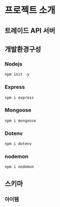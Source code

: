 # 프로젝트 소개
## 트레이드 API 서버

## 개발환경구성
### Nodejs
```
npm init -y
```
### Express
```
npm i express 
```
### Mongoose
```
npm i mongoose
```
### Dotenv
```
npm i dotenv
```
### nodemon
```
npm i nodemon
```


## 스키마
### 아이템